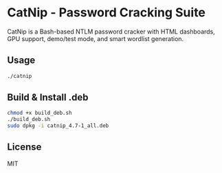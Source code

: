 # CatNip - Password Cracking Suite

CatNip is a Bash-based NTLM password cracker with HTML dashboards, GPU support, demo/test mode, and smart wordlist generation.

## Usage

```bash
./catnip
```

## Build & Install .deb

```bash
chmod +x build_deb.sh
./build_deb.sh
sudo dpkg -i catnip_4.7-1_all.deb
```

## License

MIT

